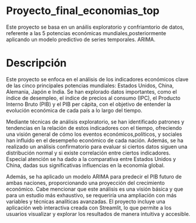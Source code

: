 # Proyecto_final_economias_top
   Este proyecto se basa en un anáilis exploratorio y confriamtorio de datos, referente a las 5 potencias económicas mundiales,posteriormente aplicando un modelo predictivo de series temporales. ARIMA. 

# Descripción 
 Este proyecto se enfoca en el análisis de los indicadores económicos clave de las cinco principales potencias mundiales: Estados Unidos, China, Alemania, Japón e India. Se han explorado datos importantes, como el índice de desempleo, el índice de precios al consumo (IPC), el Producto Interno Bruto (PIB) y el PIB per cápita, con el objetivo de entender la evolución económica de cada país a lo largo del tiempo.

Mediante técnicas de análisis exploratorio, se han identificado patrones y tendencias en la relación de estos indicadores con el tiempo, ofreciendo una visión general de cómo los eventos económicos,políticos, y sociales han influido en el desempeño económico de cada nación. Además, se ha realizado un análisis confirmatorio para evaluar si ciertos datos siguen una distribución normal y si existe correlación entre ciertos indicadores. Especial atención se ha dado a la comparativa entre Estados Unidos y China, dadas sus significativas influencias en la economía global.

Además, se ha aplicado un modelo ARIMA para predecir el PIB futuro de ambas naciones, proporcionando una proyección del crecimiento económico. Cabe mencionar que este análisis es una visión básica y que para un estudio más exhaustivo, se requeriría una ampliación con más variables y técnicas analíticas avanzadas.
El proyecto incluye una aplicación web interactiva creada con Streamlit, lo que permite a los usuarios visualizar y explorar los resultados de manera intuitiva y accesible.
  
